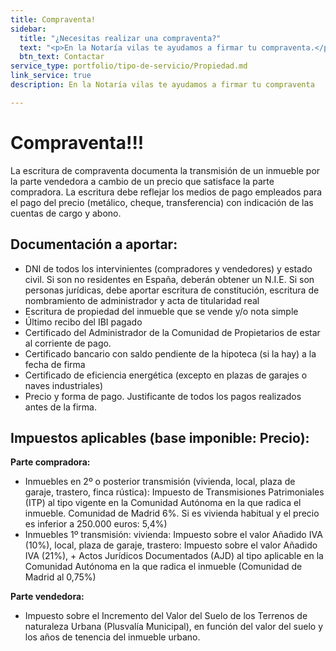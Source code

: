 ```yaml
---
title: Compraventa!
sidebar:
  title: "¿Necesitas realizar una compraventa?"
  text: "<p>En la Notaría vilas te ayudamos a firmar tu compraventa.</p>"
  btn_text: Contactar
service_type: portfolio/tipo-de-servicio/Propiedad.md
link_service: true
description: En la Notaría vilas te ayudamos a firmar tu compraventa

---
```

# Compraventa!!!

La escritura de compraventa documenta la transmisión de un inmueble por la parte vendedora a cambio de un precio que satisface la parte compradora.
La escritura debe reflejar los medios de pago empleados para el pago del precio (metálico, cheque, transferencia) con indicación de las cuentas de cargo y abono.

## Documentación a aportar:

* DNI de todos los intervinientes (compradores y vendedores) y estado civil. Si son no residentes en España, deberán obtener un N.I.E.  Si son personas jurídicas, debe aportar escritura de constitución, escritura de nombramiento de administrador y acta de titularidad real
* Escritura de propiedad del inmueble que se vende y/o nota simple
* Último recibo del  IBI pagado
* Certificado del Administrador de la Comunidad de Propietarios de estar al corriente de pago.
* Certificado bancario con saldo pendiente de la hipoteca (si la hay) a la fecha de firma
* Certificado de eficiencia energética (excepto en plazas de garajes o naves industriales)
* Precio y forma de pago. Justificante de todos los pagos realizados antes de la firma.

## Impuestos aplicables (base imponible: Precio):

**Parte compradora:**

* Inmuebles en 2º o posterior transmisión (vivienda, local, plaza de garaje, trastero, finca rústica): Impuesto de Transmisiones Patrimoniales  (ITP) al tipo vigente en la Comunidad Autónoma  en la que radica el inmueble. Comunidad de Madrid 6%. Si es vivienda habitual y el precio es inferior a 250.000 euros: 5,4%)
* Inmuebles 1º transmisión: vivienda: Impuesto sobre el valor Añadido IVA (10%), local, plaza de garaje, trastero: Impuesto sobre el valor Añadido IVA (21%),  +  Actos Jurídicos Documentados (AJD) al tipo aplicable en la Comunidad Autónoma en la que radica el inmueble (Comunidad de Madrid al 0,75%)

**Parte vendedora:**

* Impuesto sobre el Incremento del Valor  del Suelo de los Terrenos de naturaleza Urbana (Plusvalía Municipal), en función del valor del suelo y los años de tenencia del inmueble urbano.